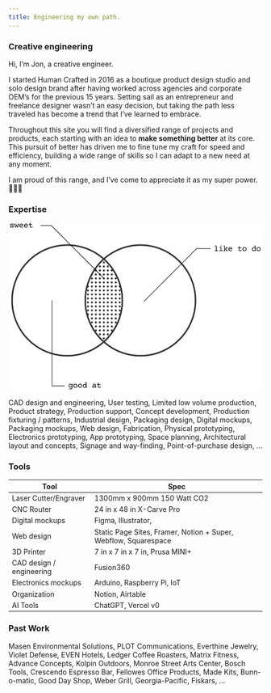 ```yaml
---
title: Engineering my own path.
---
```

### Creative engineering

Hi, I’m Jon, a creative engineer.

I started Human Crafted in 2016 as a boutique product design studio and solo design brand after having worked across agencies and corporate OEM’s for the previous 15 years. Setting sail as an entrepreneur and freelance designer wasn’t an easy decision, but taking the path less traveled has become a trend that I’ve learned to embrace.

Throughout this site you will find a diversified range of projects and products, each starting with an idea to **make something better** at its core. This pursuit of better has driven me to fine tune my craft for speed and efficiency, building a wide range of skills so I can adapt to a new need at any moment.

I am proud of this range, and I’ve come to appreciate it as my super power. 🦸🏻‍♂️

### Expertise

![](public/images/vennExpertise.svg)


CAD design and engineering, User testing, Limited low volume production, Product strategy, Production support, Concept development, Production fixturing / patterns, Industrial design, Packaging design, Digital mockups, Packaging mockups, Web design, Fabrication, Physical prototyping, Electronics prototyping, App prototyping, Space planning, Architectural layout and concepts, Signage and way-finding, Point-of-purchase design, ...

### Tools

| **Tool**                 | **Spec**                                                        |
| ------------------------ | --------------------------------------------------------------- |
| Laser Cutter/Engraver    | 1300mm x 900mm 150 Watt CO2                                     |
| CNC Router               | 24 in x 48 in X-Carve Pro                                       |
| Digital mockups          | Figma, Illustrator,                                             |
| Web design               | Static Page Sites, Framer, Notion + Super, Webflow, Squarespace |
| 3D Printer               | 7 in x 7 in x 7 in, Prusa MINI+                                 |
| CAD design / engineering | Fusion360                                                       |
| Electronics mockups      | Arduino, Raspberry Pi, IoT                                      |
| Organization             | Notion, Airtable                                                |
| AI Tools                 | ChatGPT, Vercel v0                                              |

### Past Work

Masen Environmental Solutions, PLOT Communications, Everthine Jewelry, Violet Defense, EVEN Hotels, Ledger Coffee Roasters, Matrix Fitness, Advance Concepts, Kolpin Outdoors, Monroe Street Arts Center, Bosch Tools, Crescendo Espresso Bar, Fellowes Office Products, Made Kits, Bunn-o-matic, Good Day Shop, Weber Grill, Georgia-Pacific, Fiskars, ...
































